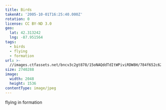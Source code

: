 ```yaml
---
title: Birds
takenAt: '2005-10-01T16:25:40.000Z'
rotation: 0
license: CC BY-ND 3.0
geo:
  lat: 42.313242
  lng: -87.951564
tags:
  - birds
  - flying
  - formation
url: >-
  //images.ctfassets.net/bncv3c2gt878/15oNAQddTdItWPiviRDW8H/784f652c62ebb0d2a0524740e9bb36ba/birds_4325630508_o
size: 2740288
image:
  width: 2048
  height: 1536
contentType: image/jpeg
---
```


flying in formation
